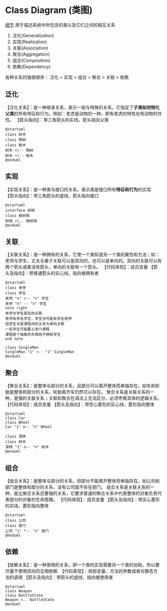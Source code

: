 # Class Diagram (类图)
[细节](https://plantuml.com/zh/class-diagram)
用于描述系统中所包含的类以及它们之间的相互关系

1. 泛化(Generalization)
2. 实现(Realization)
3. 关联(Association)
4. 聚合(Aggregation)
5. 组合(Composition)
6. 依赖(Dependency)

各种关系的强弱顺序：
泛化 = 实现 > 组合 > 聚合 > 关联 > 依赖

## 泛化
【泛化关系】：是一种继承关系，表示一般与特殊的关系，它指定了**子类如何特化父类**的所有特征和行为。例如：老虎是动物的一种，即有老虎的特性也有动物的共性。
【箭头指向】：带三角箭头的实线，箭头指向父类

```plantuml
@startuml
class 树木
class 杨树
class 桉木
树木 <|-- 杨树
树木 <|-- 桉木
@enduml
```

## 实现
【实现关系】：是一种类与接口的关系，表示类是接口所有**特征和行为**的实现.
【箭头指向】：带三角箭头的虚线，箭头指向接口

```plantuml
@startuml
interface 树枝
class 桉树枝
树枝 <|.. 桉树枝
@enduml
```

## 关联
【关联关系】：是一种拥有的关系，它使一个类知道另一个类的属性和方法；如：老师与学生，丈夫与妻子关联可以是双向的，也可以是单向的。双向的关联可以有两个箭头或者没有箭头，单向的关联有一个箭头。
【代码体现】：成员变量
【箭头及指向】：带普通箭头的实心线，指向被拥有者

```plantuml
@startuml
class 老师
class 学生
老师 "n" <-- "n" 学生
老师 "n" -- "n" 学生
note right
老师与学生是双向关联
老师有多名学生，学生也可能有多名老师
但学生与某课程间的关系为单向关联
一名学生可能要上多门课程
课程是个抽象的东西他不拥有学生
end note

class SingleMan
SingleMan "1" <-- "1" SingleMan
@enduml
```


## 聚合
【聚合关系】：是整体与部分的关系，且部分可以离开整体而单独存在。如车和轮胎是整体和部分的关系，轮胎离开车仍然可以存在。
聚合关系是关联关系的一种，是强的关联关系；关联和聚合在语法上无法区分，必须考察具体的逻辑关系。
【代码体现】：成员变量
【箭头及指向】：带空心菱形的实心线，菱形指向整体

```plantuml
@startuml
class Car
class Wheel
Car "1" o-- "n" Wheel

class 深林
class 树木
深林 "1" o-- "n" 树木
@enduml
```

## 组合

【组合关系】：是整体与部分的关系，但部分不能离开整体而单独存在。如公司和部门是整体和部分的关系，没有公司就不存在部门。
   组合关系是关联关系的一种，是比聚合关系还要强的关系，它要求普通的聚合关系中代表整体的对象负责代表部分的对象的生命周期。
【代码体现】：成员变量
【箭头及指向】：带实心菱形的实线，菱形指向整体

```plantuml
@startuml
class 公司
class 部门
公司 "1" *-- "n" 部门
@enduml
```

## 依赖

【依赖关系】：是一种使用的关系，即一个类的实现需要另一个类的协助，所以要尽量不使用双向的互相依赖.
【代码表现】：局部变量、方法的参数或者对静态方法的调用
【箭头及指向】：带箭头的虚线，指向被使用者

```plantuml
@startuml
class Weapon
class BattleState
Weapon <.. BattleState
@enduml
```

